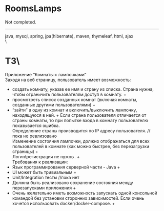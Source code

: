 # RoomsLamps
Not completed. 
____
java, mysql, spring, jpa(hibernate), maven, thymeleaf, html, ajax\
\
# ТЗ\
Приложение “Комнаты с лампочками”\
Заходя на веб страницу, пользователь имеет возможность:
- создать комнату, указав ее имя и страну из списка. Страна нужна, чтобы ограничить пользователям доступ в комнату. +
- просмотреть список созданных комнат (включая комнаты, созданные другими пользователями) +
- “зайти” в одну из комнат и включить/выключить лампочку, находящуюся в ней. +
Если страна пользователя отличается от страны комнаты, то при попытке входа в комнату пользователю показывается ошибка.\
Определение страны производится по IP адресу пользователя. // пока не реализовано\
Изменение состояния лампочки, должно отображаться для всех пользователей в комнате (как можно быстрее, без перезагрузки страницы) +\
Логин\регистрация не нужны. +\
Требования к реализации:
- Язык программирования серверной части - Java +
- UI может быть тривиальным +
- Unit/Integration тесты //пока нет
- Должна быть реализовано сохранение состояния между перезапусками приложения +
- Очень желательно иметь возможность запускать одной консольной командой без установки сторонних зависимостей. Если очень хочется  использовать docker/docker-compose. +

